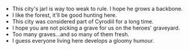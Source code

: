- This city's jarl is way too weak to rule. I hope he grows a backbone.
- I like the forest, it'll be good hunting here.
- This city was considered part of Cyrodiil for a long time.
- I hope you are not picking a grave for us on the heroes' graveyard.
- Too many graves...and so many of them fresh.
- I guess everyone living here develops a gloomy humour.
